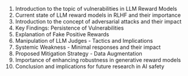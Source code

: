 1. Introduction to the topic of vulnerabilities in LLM Reward Models
2. Current state of LLM reward models in RLHF and their importance
3. Introduction to the concept of adversarial attacks and their impact
4. Key Findings: Persistence of Vulnerabilities
5. Explanation of Fake Positive Rewards
6. Manipulation of LLM Judges - Tactics and Implications
7. Systemic Weakness - Minimal responses and their impact
8. Proposed Mitigation Strategy - Data Augmentation
9. Importance of enhancing robustness in generative reward models
10. Conclusion and implications for future research in AI safety
